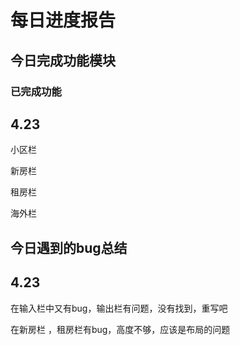 # 每日进度报告



## 今日完成功能模块



### 已完成功能

## 4.23

小区栏

新房栏

租房栏

海外栏



## 今日遇到的bug总结



## 4.23

在输入栏中又有bug，输出栏有问题，没有找到，重写吧

在新房栏 ，租房栏有bug，高度不够，应该是布局的问题